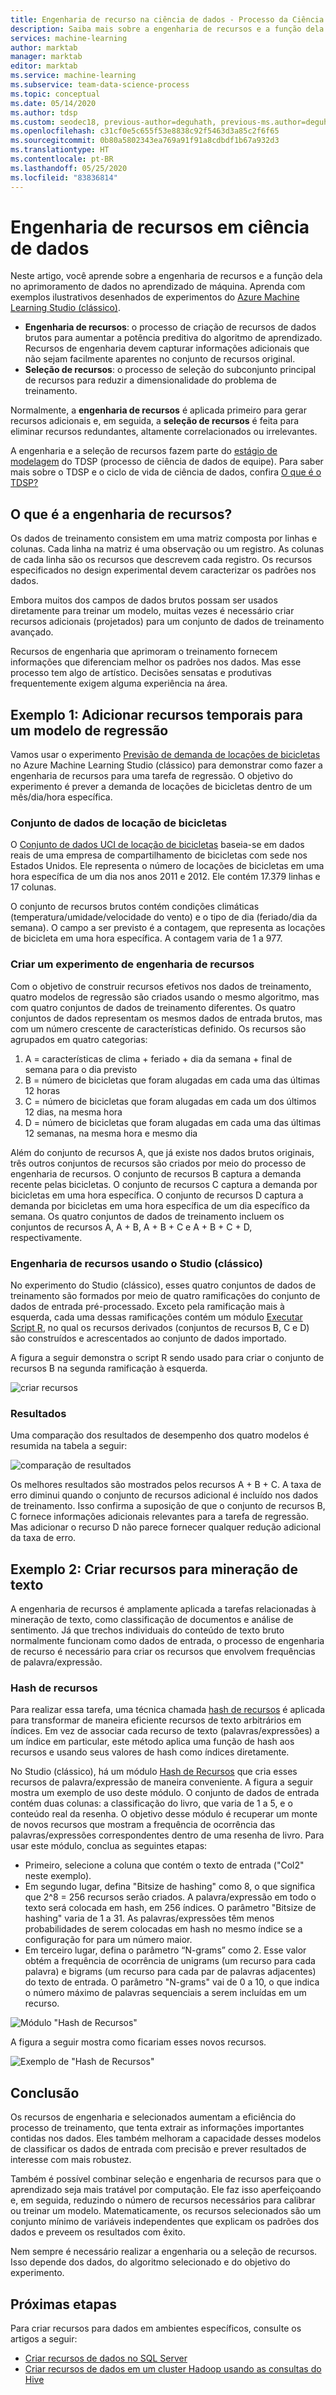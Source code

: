 ```yaml
---
title: Engenharia de recurso na ciência de dados - Processo da Ciência de dados de Equipe
description: Saiba mais sobre a engenharia de recursos e a função dela no processo de melhoria de dados do aprendizado de máquina.
services: machine-learning
author: marktab
manager: marktab
editor: marktab
ms.service: machine-learning
ms.subservice: team-data-science-process
ms.topic: conceptual
ms.date: 05/14/2020
ms.author: tdsp
ms.custom: seodec18, previous-author=deguhath, previous-ms.author=deguhath, contperfq4
ms.openlocfilehash: c31cf0e5c655f53e8838c92f5463d3a85c2f6f65
ms.sourcegitcommit: 0b80a5802343ea769a91f91a8cdbdf1b67a932d3
ms.translationtype: HT
ms.contentlocale: pt-BR
ms.lasthandoff: 05/25/2020
ms.locfileid: "83836814"
---
```

# <a name="feature-engineering-in-data-science"></a>Engenharia de recursos em ciência de dados

Neste artigo, você aprende sobre a engenharia de recursos e a função dela no aprimoramento de dados no aprendizado de máquina. Aprenda com exemplos ilustrativos desenhados de experimentos do [Azure Machine Learning Studio (clássico)](../studio/what-is-ml-studio.md). 

* **Engenharia de recursos**: o processo de criação de recursos de dados brutos para aumentar a potência preditiva do algoritmo de aprendizado. Recursos de engenharia devem capturar informações adicionais que não sejam facilmente aparentes no conjunto de recursos original.
* **Seleção de recursos**: o processo de seleção do subconjunto principal de recursos para reduzir a dimensionalidade do problema de treinamento.

Normalmente, a **engenharia de recursos** é aplicada primeiro para gerar recursos adicionais e, em seguida, a **seleção de recursos** é feita para eliminar recursos redundantes, altamente correlacionados ou irrelevantes.

A engenharia e a seleção de recursos fazem parte do [estágio de modelagem](lifecycle-modeling.md) do TDSP (processo de ciência de dados de equipe). Para saber mais sobre o TDSP e o ciclo de vida de ciência de dados, confira [O que é o TDSP?](overview.md)

## <a name="what-is-feature-engineering"></a>O que é a engenharia de recursos?

Os dados de treinamento consistem em uma matriz composta por linhas e colunas. Cada linha na matriz é uma observação ou um registro. As colunas de cada linha são os recursos que descrevem cada registro. Os recursos especificados no design experimental devem caracterizar os padrões nos dados.

Embora muitos dos campos de dados brutos possam ser usados diretamente para treinar um modelo, muitas vezes é necessário criar recursos adicionais (projetados) para um conjunto de dados de treinamento avançado.

Recursos de engenharia que aprimoram o treinamento fornecem informações que diferenciam melhor os padrões nos dados. Mas esse processo tem algo de artístico. Decisões sensatas e produtivas frequentemente exigem alguma experiência na área.

## <a name="example-1-add-temporal-features-for-a-regression-model"></a>Exemplo 1: Adicionar recursos temporais para um modelo de regressão

Vamos usar o experimento [Previsão de demanda de locações de bicicletas](https://gallery.azure.ai/Experiment/Regression-Demand-estimation-4) no Azure Machine Learning Studio (clássico) para demonstrar como fazer a engenharia de recursos para uma tarefa de regressão. O objetivo do experimento é prever a demanda de locações de bicicletas dentro de um mês/dia/hora específica.

### <a name="bike-rental-dataset"></a>Conjunto de dados de locação de bicicletas

O [Conjunto de dados UCI de locação de bicicletas](http://archive.ics.uci.edu/ml/datasets/Bike+Sharing+Dataset/) baseia-se em dados reais de uma empresa de compartilhamento de bicicletas com sede nos Estados Unidos. Ele representa o número de locações de bicicletas em uma hora específica de um dia nos anos 2011 e 2012. Ele contém 17.379 linhas e 17 colunas.

O conjunto de recursos brutos contém condições climáticas (temperatura/umidade/velocidade do vento) e o tipo de dia (feriado/dia da semana). O campo a ser previsto é a contagem, que representa as locações de bicicleta em uma hora específica. A contagem varia de 1 a 977.

### <a name="create-a-feature-engineering-experiment"></a>Criar um experimento de engenharia de recursos

Com o objetivo de construir recursos efetivos nos dados de treinamento, quatro modelos de regressão são criados usando o mesmo algoritmo, mas com quatro conjuntos de dados de treinamento diferentes. Os quatro conjuntos de dados representam os mesmos dados de entrada brutos, mas com um número crescente de características definido. Os recursos são agrupados em quatro categorias:

1. A = características de clima + feriado + dia da semana + final de semana para o dia previsto
2. B = número de bicicletas que foram alugadas em cada uma das últimas 12 horas
3. C = número de bicicletas que foram alugadas em cada um dos últimos 12 dias, na mesma hora
4. D = número de bicicletas que foram alugadas em cada uma das últimas 12 semanas, na mesma hora e mesmo dia

Além do conjunto de recursos A, que já existe nos dados brutos originais, três outros conjuntos de recursos são criados por meio do processo de engenharia de recursos. O conjunto de recursos B captura a demanda recente pelas bicicletas. O conjunto de recursos C captura a demanda por bicicletas em uma hora específica. O conjunto de recursos D captura a demanda por bicicletas em uma hora específica de um dia específico da semana. Os quatro conjuntos de dados de treinamento incluem os conjuntos de recursos A, A + B, A + B + C e A + B + C + D, respectivamente.

### <a name="feature-engineering-using-studio-classic"></a>Engenharia de recursos usando o Studio (clássico)

No experimento do Studio (clássico), esses quatro conjuntos de dados de treinamento são formados por meio de quatro ramificações do conjunto de dados de entrada pré-processado. Exceto pela ramificação mais à esquerda, cada uma dessas ramificações contém um módulo [Executar Script R](https://msdn.microsoft.com/library/azure/30806023-392b-42e0-94d6-6b775a6e0fd5/), no qual os recursos derivados (conjuntos de recursos B, C e D) são construídos e acrescentados ao conjunto de dados importado.

A figura a seguir demonstra o script R sendo usado para criar o conjunto de recursos B na segunda ramificação à esquerda.

![criar recursos](./media/create-features/addFeature-Rscripts.png)

### <a name="results"></a>Resultados

Uma comparação dos resultados de desempenho dos quatro modelos é resumida na tabela a seguir: 

![comparação de resultados](./media/create-features/result1.png)

Os melhores resultados são mostrados pelos recursos A + B + C. A taxa de erro diminui quando o conjunto de recursos adicional é incluído nos dados de treinamento. Isso confirma a suposição de que o conjunto de recursos B, C fornece informações adicionais relevantes para a tarefa de regressão. Mas adicionar o recurso D não parece fornecer qualquer redução adicional da taxa de erro.

## <a name="example-2-create-features-for-text-mining"></a><a name="example2"></a> Exemplo 2: Criar recursos para mineração de texto

A engenharia de recursos é amplamente aplicada a tarefas relacionadas à mineração de texto, como classificação de documentos e análise de sentimento. Já que trechos individuais do conteúdo de texto bruto normalmente funcionam como dados de entrada, o processo de engenharia de recurso é necessário para criar os recursos que envolvem frequências de palavra/expressão.

### <a name="feature-hashing"></a>Hash de recursos

Para realizar essa tarefa, uma técnica chamada [hash de recursos](https://docs.microsoft.com/azure/machine-learning/studio-module-reference/feature-hashing) é aplicada para transformar de maneira eficiente recursos de texto arbitrários em índices. Em vez de associar cada recurso de texto (palavras/expressões) a um índice em particular, este método aplica uma função de hash aos recursos e usando seus valores de hash como índices diretamente.

No Studio (clássico), há um módulo [Hash de Recursos](https://docs.microsoft.com/azure/machine-learning/studio-module-reference/feature-hashing) que cria esses recursos de palavra/expressão de maneira conveniente. A figura a seguir mostra um exemplo de uso deste módulo. O conjunto de dados de entrada contém duas colunas: a classificação do livro, que varia de 1 a 5, e o conteúdo real da resenha. O objetivo desse módulo é recuperar um monte de novos recursos que mostram a frequência de ocorrência das palavras/expressões correspondentes dentro de uma resenha de livro. Para usar este módulo, conclua as seguintes etapas:

* Primeiro, selecione a coluna que contém o texto de entrada ("Col2" neste exemplo).
* Em segundo lugar, defina "Bitsize de hashing" como 8, o que significa que 2^8 = 256 recursos serão criados. A palavra/expressão em todo o texto será colocada em hash, em 256 índices. O parâmetro "Bitsize de hashing" varia de 1 a 31. As palavras/expressões têm menos probabilidades de serem colocadas em hash no mesmo índice se a configuração for para um número maior.
* Em terceiro lugar, defina o parâmetro “N-grams” como 2. Esse valor obtém a frequência de ocorrência de unigrams (um recurso para cada palavra) e bigrams (um recurso para cada par de palavras adjacentes) do texto de entrada. O parâmetro "N-grams" vai de 0 a 10, o que indica o número máximo de palavras sequenciais a serem incluídas em um recurso.  

![Módulo "Hash de Recursos"](./media/create-features/feature-Hashing1.png)

A figura a seguir mostra como ficariam esses novos recursos.

![Exemplo de "Hash de Recursos"](./media/create-features/feature-Hashing2.png)

## <a name="conclusion"></a>Conclusão
Os recursos de engenharia e selecionados aumentam a eficiência do processo de treinamento, que tenta extrair as informações importantes contidas nos dados. Eles também melhoram a capacidade desses modelos de classificar os dados de entrada com precisão e prever resultados de interesse com mais robustez.

Também é possível combinar seleção e engenharia de recursos para que o aprendizado seja mais tratável por computação. Ele faz isso aperfeiçoando e, em seguida, reduzindo o número de recursos necessários para calibrar ou treinar um modelo. Matematicamente, os recursos selecionados são um conjunto mínimo de variáveis independentes que explicam os padrões dos dados e preveem os resultados com êxito.

Nem sempre é necessário realizar a engenharia ou a seleção de recursos. Isso depende dos dados, do algoritmo selecionado e do objetivo do experimento.

## <a name="next-steps"></a>Próximas etapas

Para criar recursos para dados em ambientes específicos, consulte os artigos a seguir:

* [Criar recursos de dados no SQL Server](create-features-sql-server.md)
* [Criar recursos de dados em um cluster Hadoop usando as consultas do Hive](create-features-hive.md)